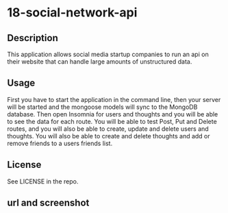 # 18-social-network-api

## Description
This application allows social media startup companies to run an api on their website that can handle large amounts of unstructured data.

## Usage
First you have to start the application in the command line, then your server will be started and the mongoose models will sync to the MongoDB database. Then open Insomnia for users and thoughts and you will be able to see the data for each route. You will be able to test Post, Put and Delete routes, and you will also be able to create, update and delete users and thoughts. You will also be able to create and delete thoughts and add or remove friends to a users friends list.

## License
See LICENSE in the repo.

## url and screenshot